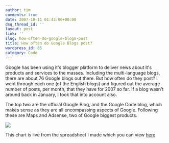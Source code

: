 ```yaml
---
author: tim
comments: true
date: 2007-10-11 01:43:00+00:00
dsq_thread_id: ''
layout: post
link: ''
slug: how-often-do-google-blogs-post
title: How often do Google Blogs post?
wordpress_id: 85
category: Code
---
```


Google has been using it's blogger platform to deliver news about it's
products and services to the masses. Including the multi-language blogs, there
are about 76 Google blogs out there. But how often do they post? I went
through each one (of the English blogs) and figured out the average number of
posts, per month, that they have for 2007 so far. If a blog wasn't around back
in January, I took that into account also.  
  
The top two are the official Google Blog, and the Google Code blog, which
makes sense as they are all encompassing aspects of Google. Following these
are Maps and Adsense, two of Google biggest products.  
  
![](https://spreadsheets.google.com/pub?key=p919ps7OYXvu5ZpA4odOsHw&oid=2&output=image)  
  
This chart is live from the spreadsheet I made which you can view
[here](https://spreadsheets.google.com/pub?key=p919ps7OYXvu5ZpA4odOsHw)

